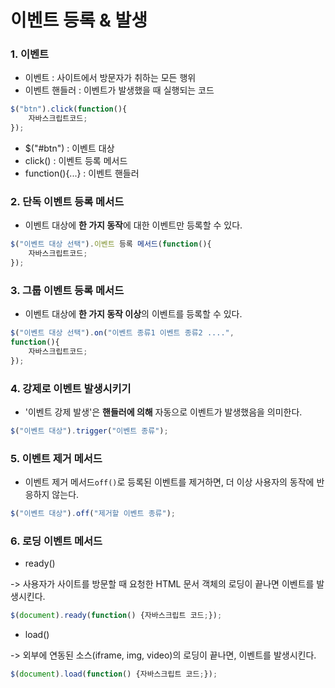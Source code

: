 # 이벤트 등록 & 발생

### 1. 이벤트

- 이벤트 : 사이트에서 방문자가 취하는 모든 행위
- 이벤트 핸들러 : 이벤트가 발생했을 때 실행되는 코드

~~~javascript
$("btn").click(function(){
    자바스크립트코드;   
});
~~~

- $("#btn") : 이벤트 대상
- click() : 이벤트 등록 메서드
- function(){...} : 이벤트 핸들러



### 2. 단독 이벤트 등록 메서드

- 이벤트 대상에 **한 가지 동작**에 대한 이벤트만 등록할 수 있다.

~~~javascript
$("이벤트 대상 선택").이벤트 등록 메서드(function(){
    자바스크립트코드;   
});
~~~



### 3. 그룹 이벤트 등록 메서드

- 이벤트 대상에 **한 가지 동작 이상**의 이벤트를 등록할 수 있다.

~~~javascript
$("이벤트 대상 선택").on("이벤트 종류1 이벤트 종류2 ....", 
function(){
    자바스크립트코드;   
});
~~~



### 4. 강제로 이벤트 발생시키기 

- '이벤트 강제 발생'은 **핸들러에 의해** 자동으로 이벤트가 발생했음을 의미한다.

~~~ javascript
$("이벤트 대상").trigger("이벤트 종류");
~~~



### 5. 이벤트 제거 메서드

- 이벤트 제거 메서드`off()`로 등록된 이벤트를 제거하면, 더 이상 사용자의 동작에 반응하지 않는다.

~~~ javascript
$("이벤트 대상").off("제거할 이벤트 종류");
~~~



### 6. 로딩 이벤트 메서드

- ready()

-> 사용자가 사이트를 방문할 때 요청한 HTML 문서 객체의 로딩이 끝나면 이벤트를 발생시킨다.

~~~javascript
$(document).ready(function() {자바스크립트 코드;});
~~~

- load()

-> 외부에 연동된 소스(iframe, img, video)의 로딩이 끝나면, 이벤트를 발생시킨다.

~~~ javascript
$(document).load(function() {자바스크립트 코드;});
~~~

